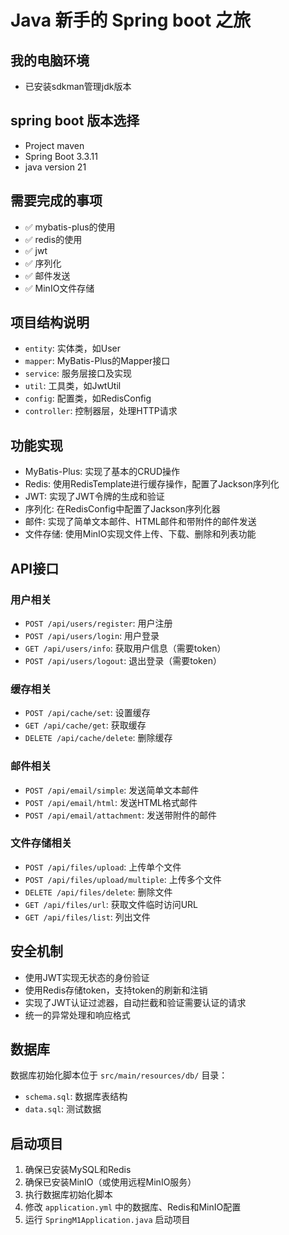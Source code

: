 # Java 新手的 Spring boot 之旅

## 我的电脑环境
- 已安装sdkman管理jdk版本

## spring boot 版本选择
- Project maven
- Spring Boot 3.3.11
- java version 21

## 需要完成的事项
- ✅ mybatis-plus的使用
- ✅ redis的使用
- ✅ jwt
- ✅ 序列化
- ✅ 邮件发送
- ✅ MinIO文件存储

## 项目结构说明
- `entity`: 实体类，如User
- `mapper`: MyBatis-Plus的Mapper接口
- `service`: 服务层接口及实现
- `util`: 工具类，如JwtUtil
- `config`: 配置类，如RedisConfig
- `controller`: 控制器层，处理HTTP请求

## 功能实现
- MyBatis-Plus: 实现了基本的CRUD操作
- Redis: 使用RedisTemplate进行缓存操作，配置了Jackson序列化
- JWT: 实现了JWT令牌的生成和验证
- 序列化: 在RedisConfig中配置了Jackson序列化器
- 邮件: 实现了简单文本邮件、HTML邮件和带附件的邮件发送
- 文件存储: 使用MinIO实现文件上传、下载、删除和列表功能

## API接口
### 用户相关
- `POST /api/users/register`: 用户注册
- `POST /api/users/login`: 用户登录
- `GET /api/users/info`: 获取用户信息（需要token）
- `POST /api/users/logout`: 退出登录（需要token）

### 缓存相关
- `POST /api/cache/set`: 设置缓存
- `GET /api/cache/get`: 获取缓存
- `DELETE /api/cache/delete`: 删除缓存

### 邮件相关
- `POST /api/email/simple`: 发送简单文本邮件
- `POST /api/email/html`: 发送HTML格式邮件
- `POST /api/email/attachment`: 发送带附件的邮件

### 文件存储相关
- `POST /api/files/upload`: 上传单个文件
- `POST /api/files/upload/multiple`: 上传多个文件
- `DELETE /api/files/delete`: 删除文件
- `GET /api/files/url`: 获取文件临时访问URL
- `GET /api/files/list`: 列出文件

## 安全机制
- 使用JWT实现无状态的身份验证
- 使用Redis存储token，支持token的刷新和注销
- 实现了JWT认证过滤器，自动拦截和验证需要认证的请求
- 统一的异常处理和响应格式

## 数据库
数据库初始化脚本位于 `src/main/resources/db/` 目录：
- `schema.sql`: 数据库表结构
- `data.sql`: 测试数据

## 启动项目
1. 确保已安装MySQL和Redis
2. 确保已安装MinIO（或使用远程MinIO服务）
3. 执行数据库初始化脚本
4. 修改 `application.yml` 中的数据库、Redis和MinIO配置
5. 运行 `SpringM1Application.java` 启动项目